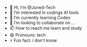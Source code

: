 - 👋 Hi, I’m @Juned-Tech
- 👀 I’m interested in codings AI tools
- 🌱 I’m currently learning Codes
- 💞️ I’m looking to collaborate on ...
- 📫 How to reach me learn and study
- 😄 Pronouns: tech
- ⚡ Fun fact: i don't know

<!---
Juned-Tech/Juned-Tech is a ✨ special ✨ repository because its `README.md` (this file) appears on your GitHub profile.
You can click the Preview link to take a look at your changes.
--->

